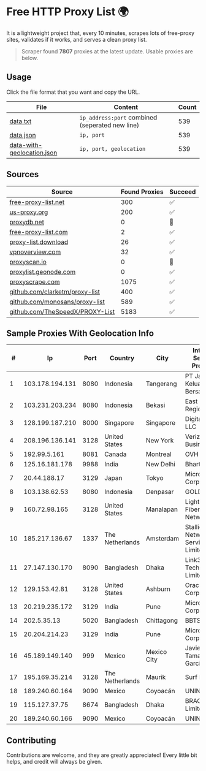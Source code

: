 
# Free HTTP Proxy List 🌍

It is a lightweight project that, every 10 minutes, scrapes lots of free-proxy sites, validates if it works, and serves a clean proxy list.


> Scraper found **7807** proxies at the latest update. Usable proxies are below.

## Usage

Click the file format that you want and copy the URL.


|File|Content|Count|
|----|-------|-----|
|[data.txt](https://raw.githubusercontent.com/themiralay/Proxy-List-World/master/data.txt)|`ip_address:port` combined (seperated new line)|539|
|[data.json](https://raw.githubusercontent.com/themiralay/Proxy-List-World/master/data.json)|`ip, port`|539|
|[data-with-geolocation.json](https://raw.githubusercontent.com/themiralay/Proxy-List-World/master/data-with-geolocation.json)|`ip, port, geolocation`|539|

## Sources

|Source|Found Proxies|Succeed|
|------|-------------|-------|
|[free-proxy-list.net](https://free-proxy-list.net)|300|✅|
|[us-proxy.org](https://www.us-proxy.org)|200|✅|
|[proxydb.net](http://proxydb.net)|0|🚫|
|[free-proxy-list.com](https://free-proxy-list.com/?page=&port=&type%5B%5D=http&type%5B%5D=https&up_time=0&search=Search)|2|✅|
|[proxy-list.download](https://www.proxy-list.download/HTTP)|26|✅|
|[vpnoverview.com](https://vpnoverview.com/privacy/anonymous-browsing/free-proxy-servers)|32|✅|
|[proxyscan.io](https://www.proxyscan.io)|0|🚫|
|[proxylist.geonode.com](https://proxylist.geonode.com/api/proxy-list?limit=300&page=1&sort_by=lastChecked&sort_type=desc&protocols=http,https)|0|✅|
|[proxyscrape.com](https://api.proxyscrape.com/v2/?request=displayproxies&protocol=http&timeout=10000&country=all&ssl=all&anonymity=all)|1075|✅|
|[github.com/clarketm/proxy-list](https://raw.githubusercontent.com/clarketm/proxy-list/master/proxy-list-raw.txt)|400|✅|
|[github.com/monosans/proxy-list](https://raw.githubusercontent.com/monosans/proxy-list/main/proxies/http.txt)|589|✅|
|[github.com/TheSpeedX/PROXY-List](https://raw.githubusercontent.com/TheSpeedX/PROXY-List/master/http.txt)|5183|✅|


## Sample Proxies With Geolocation Info

|#|Ip|Port|Country|City|Internet Service Provider|
|-|--|----|-------|----|-------------------------|
|1|103.178.194.131|8080|Indonesia|Tangerang|PT Jaringan Keluarga Bersama|
|2|103.231.203.234|8080|Indonesia|Bekasi|East Regional|
|3|128.199.187.210|8000|Singapore|Singapore|DigitalOcean, LLC|
|4|208.196.136.141|3128|United States|New York|Verizon Business|
|5|192.99.5.161|8081|Canada|Montreal|OVH SAS|
|6|125.16.181.178|9988|India|New Delhi|Bharti Airtel|
|7|20.44.188.17|3129|Japan|Tokyo|Microsoft Corporation|
|8|103.138.62.53|8080|Indonesia|Denpasar|GOLDNET|
|9|160.72.98.165|3128|United States|Manalapan|Lightower Fiber Networks I|
|10|185.217.136.67|1337|The Netherlands|Amsterdam|Stallion Network Services Limited|
|11|27.147.130.170|8090|Bangladesh|Dhaka|Link3 Technologies Limited|
|12|129.153.42.81|3128|United States|Ashburn|Oracle Corporation|
|13|20.219.235.172|3129|India|Pune|Microsoft Corporation|
|14|202.5.35.13|5020|Bangladesh|Chittagong|BBTS-NEW|
|15|20.204.214.23|3129|India|Pune|Microsoft Corporation|
|16|45.189.149.140|999|Mexico|Mexico City|Javier Tamayo Garcia|
|17|195.169.35.214|3128|The Netherlands|Maurik|Surf B.V.|
|18|189.240.60.164|9090|Mexico|Coyoacán|UNINET|
|19|115.127.37.75|8674|Bangladesh|Dhaka|BRACNet Limited|
|20|189.240.60.166|9090|Mexico|Coyoacán|UNINET|



## Contributing

Contributions are welcome, and they are greatly appreciated! Every
little bit helps, and credit will always be given.

